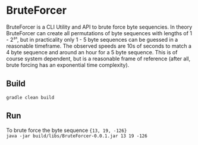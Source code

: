 # BruteForcer
BruteForcer is a CLI Utility and API to brute force byte sequencies.  In theory BruteForcer can create all permutations of byte sequences with lengths of 1 - 2³¹,  but in practicality only 1 - 5 byte sequences can be guessed in a reasonable timeframe. The observed speeds are 10s of seconds to match a 4 byte sequence and around an hour for a 5 byte sequence.  This is of course system dependent, but is a reasonable frame of reference (after all, brute forcing has an exponential time complexity).

## Build
```gradle clean build```
## Run
To brute force the byte sequence ```{13, 19, -126}```<br>
```java -jar build/libs/BruteForcer-0.0.1.jar 13 19 -126```

